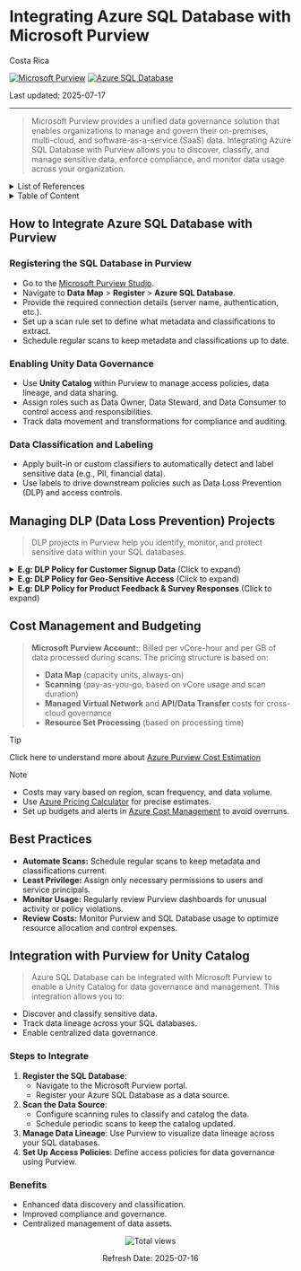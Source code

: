 # Integrating Azure SQL Database with Microsoft Purview

Costa Rica

[![Microsoft Purview](https://img.shields.io/badge/Microsoft-Purview-blue)](https://learn.microsoft.com/en-us/azure/purview/)
[![Azure SQL Database](https://img.shields.io/badge/Azure-SQL-blue)](https://learn.microsoft.com/en-us/azure/sql-database/)

Last updated: 2025-07-17

---

> Microsoft Purview provides a unified data governance solution that enables organizations to manage and govern their on-premises, multi-cloud, and software-as-a-service (SaaS) data. Integrating Azure SQL Database with Purview allows you to discover, classify, and manage sensitive data, enforce compliance, and monitor data usage across your organization.

<details>
<summary>List of References</summary>

- [Microsoft Purview Documentation](https://learn.microsoft.com/en-us/azure/purview/)
- [Azure SQL Database Documentation](https://learn.microsoft.com/en-us/azure/sql-database/)
- [Purview Data Loss Prevention](https://learn.microsoft.com/en-us/azure/purview/concept-data-loss-prevention)
- [Azure Pricing Calculator](https://azure.microsoft.com/en-us/pricing/calculator/)

</details>

<details>
<summary>Table of Content</summary>

- [How to Integrate Azure SQL Database with Purview](#how-to-integrate-azure-sql-database-with-purview)
  - [Registering the SQL Database in Purview](#registering-the-sql-database-in-purview)
  - [Enabling Unity Data Governance](#enabling-unity-data-governance)
  - [Data Classification and Labeling](#data-classification-and-labeling)
- [Managing DLP Data Loss Prevention Projects](#managing-dlp-data-loss-prevention-projects)
- [Cost Management and Budgeting](#cost-management-and-budgeting)
- [Best Practices](#best-practices)
- [Integration with Purview for Unity Catalog](#integration-with-purview-for-unity-catalog)
  - [Steps to Integrate](#steps-to-integrate)
  - [Benefits](#benefits)

</details>

## How to Integrate Azure SQL Database with Purview

### Registering the SQL Database in Purview

- Go to the [Microsoft Purview Studio](https://web.purview.azure.com/).
- Navigate to **Data Map** > **Register** > **Azure SQL Database**.
- Provide the required connection details (server name, authentication, etc.).
- Set up a scan rule set to define what metadata and classifications to extract.
- Schedule regular scans to keep metadata and classifications up to date.

### Enabling Unity Data Governance

- Use **Unity Catalog** within Purview to manage access policies, data lineage, and data sharing.
- Assign roles such as Data Owner, Data Steward, and Data Consumer to control access and responsibilities.
- Track data movement and transformations for compliance and auditing.

### Data Classification and Labeling

- Apply built-in or custom classifiers to automatically detect and label sensitive data (e.g., PII, financial data).
- Use labels to drive downstream policies such as Data Loss Prevention (DLP) and access controls.

## Managing DLP (Data Loss Prevention) Projects

> DLP projects in Purview help you identify, monitor, and protect sensitive data within your SQL databases.

<details>
<summary><b>E.g: DLP Policy for Customer Signup Data</b> (Click to expand)</summary>

> Secure sensitive information submitted during user registration flows.

**Steps:**

1. **Create a DLP Policy:** Apply to tables like `UserAccounts`, `RegistrationForms`, or `NewCustomers`.
2. **Define Detection Rules:** Detect fields like name, email, contact number, and national IDs.
3. **Set Actions:**  
   - Redact sensitive fields for non-customer-service roles.  
   - Block export of records with incomplete user verification.
4. **Monitor and Audit:** Log weekly metrics on account access by department.

</details>

<details>
<summary><b>E.g: DLP Policy for Geo-Sensitive Access</b> (Click to expand)</summary>

> Restrict access to localized customer data based on geographic region (e.g., Costa Rica customers).

**Steps:**

1. **Create a DLP Policy:** Filter tables like `Orders`, `SupportRequests`, or `UserPreferences` with `country_code = 'CR'`.
2. **Define Detection Rules:** Use country-based tagging and IP-based access logging.
3. **Set Actions:**  
   - Require additional authentication when data is accessed from non-local regions.  
   - Alert regional data stewards for out-of-pattern queries.
4. **Monitor and Audit:** Use Purview to trace anomalies in data flow and access trends by geography.

</details>

<details>
<summary><b>E.g: DLP Policy for Product Feedback & Survey Responses</b> (Click to expand)</summary>

> Safeguard subjective customer inputs that may contain unstructured PII.

**Steps:**

1. **Create a DLP Policy:** Apply to columns like `feedback_text`, `support_notes`, or `survey_responses`.
2. **Define Detection Rules:** Use natural language classifiers to identify PII embedded in comments.
3. **Set Actions:**  
   - Mask responses by default and allow reveal only to specific analysts.  
   - Flag and redact offensive or unfiltered content before storage.
4. **Monitor and Audit:** Review flagged content for moderation effectiveness.

</details>

## Cost Management and Budgeting

> **Microsoft Purview Account:**: Billed per vCore-hour and per GB of data processed during scans.
> The pricing structure is based on:
>
> - **Data Map** (capacity units, always-on)
> - **Scanning** (pay-as-you-go, based on vCore usage and scan duration)
> - **Managed Virtual Network** and **API/Data Transfer** costs for cross-cloud governance
> - **Resource Set Processing** (based on processing time)

> [!TIP]
> Click here to understand more about [Azure Purview Cost Estimation](../../Purview/Cost-Estimation.md)

> [!NOTE]
>
> - Costs may vary based on region, scan frequency, and data volume.
> - Use [Azure Pricing Calculator](https://azure.microsoft.com/en-us/pricing/calculator/) for precise estimates.
> - Set up budgets and alerts in [Azure Cost Management](https://learn.microsoft.com/en-us/azure/cost-management-billing/costs/) to avoid overruns.

## Best Practices

- **Automate Scans:** Schedule regular scans to keep metadata and classifications current.
- **Least Privilege:** Assign only necessary permissions to users and service principals.
- **Monitor Usage:** Regularly review Purview dashboards for unusual activity or policy violations.
- **Review Costs:** Monitor Purview and SQL Database usage to optimize resource allocation and control expenses.

## Integration with Purview for Unity Catalog

> Azure SQL Database can be integrated with Microsoft Purview to enable a Unity Catalog for data governance and management. This integration allows you to:

- Discover and classify sensitive data.
- Track data lineage across your SQL databases.
- Enable centralized data governance.

### Steps to Integrate

1. **Register the SQL Database**:
   - Navigate to the Microsoft Purview portal.
   - Register your Azure SQL Database as a data source.
2. **Scan the Data Source**:
   - Configure scanning rules to classify and catalog the data.
   - Schedule periodic scans to keep the catalog updated.
3. **Manage Data Lineage**: Use Purview to visualize data lineage across your SQL databases.
4. **Set Up Access Policies**: Define access policies for data governance using Purview.

### Benefits

- Enhanced data discovery and classification.
- Improved compliance and governance.
- Centralized management of data assets.

<!-- START BADGE -->
<div align="center">
  <img src="https://img.shields.io/badge/Total%20views-9-limegreen" alt="Total views">
  <p>Refresh Date: 2025-07-16</p>
</div>
<!-- END BADGE -->
